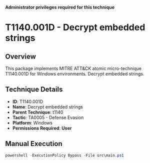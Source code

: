 **Administrator privileges required for this technique**

# T1140.001D - Decrypt embedded strings

## Overview
This package implements MITRE ATT&CK atomic micro-technique T1140.001D for Windows environments. Decrypt embedded strings.

## Technique Details
- **ID**: T1140.001D
- **Name**: Decrypt embedded strings
- **Parent Technique**: t1140
- **Tactic**: TA0005 - Defense Evasion
- **Platform**: Windows
- **Permissions Required**: **User**

## Manual Execution
```powershell
powershell -ExecutionPolicy Bypass -File src\main.ps1
```
